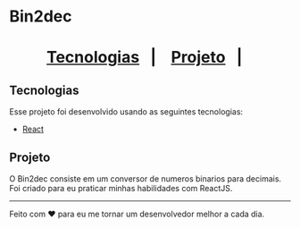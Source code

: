 <h1>
Bin2dec  
<h1/>
  
 <p align="center">
  <a href="#Tecnologias">Tecnologias</a>&nbsp;&nbsp;&nbsp;|&nbsp;&nbsp;&nbsp;
  <a href="#Projeto">Projeto</a>&nbsp;&nbsp;&nbsp;|&nbsp;&nbsp;&nbsp;
 <p>
    
## Tecnologias

Esse projeto foi desenvolvido usando as seguintes tecnologias:
- [React](https://reactjs.org)

## Projeto
O Bin2dec consiste em um conversor de numeros binarios para decimais. Foi criado para eu praticar minhas habilidades com ReactJS.

---

Feito com ♥ para eu me tornar um desenvolvedor melhor a cada dia.
